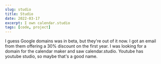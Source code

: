 ```yaml
---
slug: studio
title: Studio
date: 2022-03-17
excerpt: I own calendar.studio
tags: [code, project]
---
```


I guess Google domains was in beta, but they're out of it now. I got an email from them offering a 30% discount on the first year. I was looking for a domain for the calendar maker and saw calendar.studio. Youtube has youtube studio, so maybe that's a good name.
